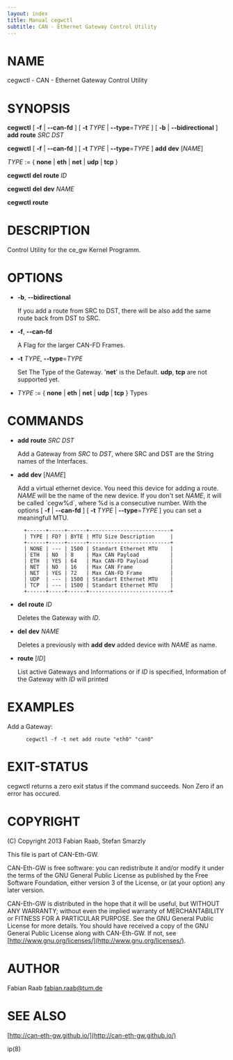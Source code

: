 ```yaml
---
layout: index
title: Manual cegwctl
subtitle: CAN - Ethernet Gateway Control Utility
---
```


# NAME

cegwctl - CAN - Ethernet Gateway Control Utility



# SYNOPSIS

__cegwctl__ \[ __\-f__ | __\--can-fd__ \] \[ __\-t__ _TYPE_ | __\--type__=_TYPE_ \] \[ __\-b__ | __\--bidirectional__ \] __add__ __route__ _SRC_ _DST_

__cegwctl__ \[ __\-f__ | __\--can-fd__ \] \[ __\-t__ _TYPE_ | __\--type__=_TYPE_ \] __add__ __dev__ \[_NAME_\]

_TYPE_ := { __none__ | __eth__ | __net__ | __udp__ | __tcp__ }

__cegwctl__ __del__ __route__ _ID_

__cegwctl__ __del__ __dev__ _NAME_

__cegwctl__ __route__

# DESCRIPTION

Control Utility for the ce\_gw Kernel Programm.



# OPTIONS

- __\-b__, __\--bidirectional__

    If you add a route from SRC to DST, there will be also add the same route back from DST to SRC.

- __\-f__, __\--can-fd__

    A Flag for the larger CAN-FD Frames.

- __\-t__ _TYPE_, __\--type__=_TYPE_

    Set The Type of the Gateway. '__net__' is the Default. __udp__, __tcp__ are not supported yet.

- _TYPE_ := { __none__ | __eth__ | __net__ | __udp__ | __tcp__ } Types

# COMMANDS

- __add__ __route__ _SRC_ _DST_

    Add a Gateway from _SRC_ to _DST_, where SRC and DST are the String names of the Interfaces.

- __add__ __dev__ \[_NAME_\]

    Add a virtual ethernet device. You need this device for adding a route. _NAME_ will be the name of the new device. If you don't set _NAME_, it will be called \`cegw%d\`, where %d is a consecutive number. With the options \[ __\-f__ | __\--can-fd__ \] \[ __\-t__ _TYPE_ | __\--type__=_TYPE_ \] you can set a meaningfull MTU.

    	+------+-----+------+--------------------------+
    	| TYPE | FD? | BYTE | MTU Size Description     |
    	+------+-----+------+--------------------------+
    	| NONE | --- | 1500 | Standart Ethernet MTU    |
    	| ETH  | NO  | 8    | Max CAN Payload          |
    	| ETH  | YES | 64   | Max CAN-FD Payload       |
    	| NET  | NO  | 16   | Max CAN Frame            |
    	| NET  | YES | 72   | Max CAN-FD Frame         |
    	| UDP  | --- | 1500 | Standart Ethernet MTU    |
    	| TCP  | --- | 1500 | Standart Ethernet MTU    |
    	+------+-----+------+--------------------------+

- __del__ __route__ _ID_

    Deletes the Gateway with _ID_.

- __del__ __dev__ _NAME_

    Deletes a previously with __add__ __dev__ added device with _NAME_ as name.

- __route__ \[_ID_\]

    List active Gateways and Informations or if _ID_ is specified, Information of the Gateway with _ID_ will printed

# EXAMPLES

Add a Gateway:

          cegwctl -f -t net add route "eth0" "can0"



# EXIT-STATUS

cegwctl returns a zero exit status if the command succeeds. Non Zero if an error has occured.



# COPYRIGHT

(C) Copyright 2013 Fabian Raab, Stefan Smarzly

This file is part of CAN-Eth-GW.

CAN-Eth-GW is free software: you can redistribute it and/or modify
it under the terms of the GNU General Public License as published by
the Free Software Foundation, either version 3 of the License, or
(at your option) any later version.

CAN-Eth-GW is distributed in the hope that it will be useful,
but WITHOUT ANY WARRANTY; without even the implied warranty of
MERCHANTABILITY or FITNESS FOR A PARTICULAR PURPOSE.  See the
GNU General Public License for more details.
You should have received a copy of the GNU General Public License
along with CAN-Eth-GW. If not, see [http://www.gnu.org/licenses/](http://www.gnu.org/licenses/).



# AUTHOR

Fabian Raab <fabian.raab@tum.de>



# SEE ALSO

[http://can-eth-gw.github.io/](http://can-eth-gw.github.io/)

ip(8)
